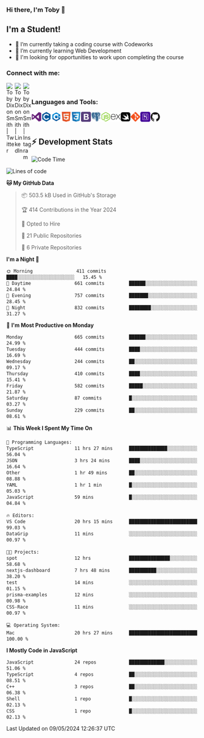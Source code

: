 ### Hi there, I'm Toby 👋

## I'm a Student!
- 🔭 I’m currently taking a coding course with Codeworks
- 🌱 I’m currently learning Web Development
- 💬 I'm looking for opportunities to work upon completing the course

### Connect with me:

[<img align="left" alt="Toby Dixon Smith | Twitter" width="22px" src="https://cdn.jsdelivr.net/npm/simple-icons@v3/icons/twitter.svg" />][twitter]
[<img align="left" alt="Toby Dixon Smith | LinkedIn" width="22px" src="https://cdn.jsdelivr.net/npm/simple-icons@v3/icons/linkedin.svg" />][linkedin]
[<img align="left" alt="Toby Dixon Smith | Instagram" width="22px" src="https://cdn.jsdelivr.net/npm/simple-icons@v3/icons/instagram.svg" />][instagram]

[twitter]: https://twitter.com/TobyDixonSmith1
[instagram]: https://www.instagram.com/toby_ds1/
[linkedin]: https://www.linkedin.com/in/toby-dixon-smith-4734331a3/

<br />

### Languages and Tools:

<img align="left" alt="Visual Studio Code" title="Visual Studio Code" width="26px" src="logos/visualstudio.png" />
<img align="left" alt="C" title="C" width="26px" src="logos/c.png" />
<img align="left" alt="C++" title="C++" width="26px" src="logos/c-plus.png" />
<img align="left" alt="HTML5" title="HTML 5" width="26px" src="logos/html.png" />
<img align="left" alt="CSS3" title="CSS 3" width="26px" src="logos/css3.png" />
<img align="left" alt="BootStrap" title="BootStrap" width="26px" src="logos/bootstrap.png" />
<img align="left" alt="PostgresSQL" title="PostgresSPQ" width="26px" src="logos/postgresql.png" />
<img align="left" alt="Node JS" title="Node JS" width="26px" src="logos/node-js.png" />
<img align="left" alt="Express" title="Express" width="26px" src="logos/express.png" />
<img align="left" alt="Swift" title="Swift" width="26px" src="logos/swift.png" />
<img align="left" alt="Git" title="Git" width="26px" src="logos/git.png" />
<img align="left" alt="Heroku" title="Heroku" width="26px" src="logos/heroku.png" />
<img align="left" alt="GitHub" title="GitHub" width="26px" src="logos/github.png" />
<br />
<br />

## :zap: Development Stats

<!--START_SECTION:waka-->
![Code Time](http://img.shields.io/badge/Code%20Time-544%20hrs%2045%20mins-blue)

![Lines of code](https://img.shields.io/badge/From%20Hello%20World%20I%27ve%20Written-2.2%20million%20lines%20of%20code-blue)

**🐱 My GitHub Data** 

> 📦 503.5 kB Used in GitHub's Storage 
 > 
> 🏆 414 Contributions in the Year 2024
 > 
> 💼 Opted to Hire
 > 
> 📜 21 Public Repositories 
 > 
> 🔑 6 Private Repositories 
 > 
**I'm a Night 🦉** 

```text
🌞 Morning                411 commits         ████░░░░░░░░░░░░░░░░░░░░░   15.45 % 
🌆 Daytime                661 commits         ██████░░░░░░░░░░░░░░░░░░░   24.84 % 
🌃 Evening                757 commits         ███████░░░░░░░░░░░░░░░░░░   28.45 % 
🌙 Night                  832 commits         ████████░░░░░░░░░░░░░░░░░   31.27 % 
```
📅 **I'm Most Productive on Monday** 

```text
Monday                   665 commits         ██████░░░░░░░░░░░░░░░░░░░   24.99 % 
Tuesday                  444 commits         ████░░░░░░░░░░░░░░░░░░░░░   16.69 % 
Wednesday                244 commits         ██░░░░░░░░░░░░░░░░░░░░░░░   09.17 % 
Thursday                 410 commits         ████░░░░░░░░░░░░░░░░░░░░░   15.41 % 
Friday                   582 commits         █████░░░░░░░░░░░░░░░░░░░░   21.87 % 
Saturday                 87 commits          █░░░░░░░░░░░░░░░░░░░░░░░░   03.27 % 
Sunday                   229 commits         ██░░░░░░░░░░░░░░░░░░░░░░░   08.61 % 
```


📊 **This Week I Spent My Time On** 

```text
💬 Programming Languages: 
TypeScript               11 hrs 27 mins      ██████████████░░░░░░░░░░░   56.04 % 
JSON                     3 hrs 24 mins       ████░░░░░░░░░░░░░░░░░░░░░   16.64 % 
Other                    1 hr 49 mins        ██░░░░░░░░░░░░░░░░░░░░░░░   08.88 % 
YAML                     1 hr 1 min          █░░░░░░░░░░░░░░░░░░░░░░░░   05.03 % 
JavaScript               59 mins             █░░░░░░░░░░░░░░░░░░░░░░░░   04.84 % 

🔥 Editors: 
VS Code                  20 hrs 15 mins      █████████████████████████   99.03 % 
DataGrip                 11 mins             ░░░░░░░░░░░░░░░░░░░░░░░░░   00.97 % 

🐱‍💻 Projects: 
spot                     12 hrs              ███████████████░░░░░░░░░░   58.68 % 
nextjs-dashboard         7 hrs 48 mins       ██████████░░░░░░░░░░░░░░░   38.20 % 
test                     14 mins             ░░░░░░░░░░░░░░░░░░░░░░░░░   01.15 % 
prisma-examples          12 mins             ░░░░░░░░░░░░░░░░░░░░░░░░░   00.98 % 
CSS-Race                 11 mins             ░░░░░░░░░░░░░░░░░░░░░░░░░   00.97 % 

💻 Operating System: 
Mac                      20 hrs 27 mins      █████████████████████████   100.00 % 
```

**I Mostly Code in JavaScript** 

```text
JavaScript               24 repos            █████████████░░░░░░░░░░░░   51.06 % 
TypeScript               4 repos             ██░░░░░░░░░░░░░░░░░░░░░░░   08.51 % 
C++                      3 repos             ██░░░░░░░░░░░░░░░░░░░░░░░   06.38 % 
Shell                    1 repo              █░░░░░░░░░░░░░░░░░░░░░░░░   02.13 % 
CSS                      1 repo              █░░░░░░░░░░░░░░░░░░░░░░░░   02.13 % 
```




 Last Updated on 09/05/2024 12:26:37 UTC
<!--END_SECTION:waka-->
